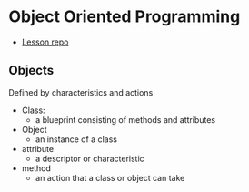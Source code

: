 # Object Oriented Programming

- [Lesson repo](https://github.com/udacity/DSND_Term2/tree/master/lessons/ObjectOrientedProgramming)

## Objects

Defined by characteristics and actions

- Class:
  - a blueprint consisting of methods and attributes
- Object
  - an instance of a class
- attribute
  - a descriptor or characteristic
- method
  - an action that a class or object can take
